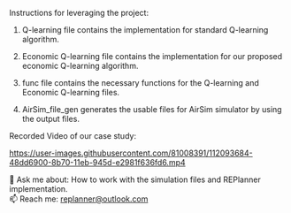 Instructions for leveraging the project:<br />

1. Q-learning file contains the implementation for standard Q-learning algorithm. <br />

2. Economic Q-learning file contains the implementation for our proposed economic Q-learning algorithm. <br />

3. func file contains the necessary functions for the Q-learning and Economic Q-learning files. <br />

4. AirSim_file_gen generates the usable files for AirSim simulator by using the output files. <br />

Recorded Video of our case study:<br />

https://user-images.githubusercontent.com/81008391/112093684-48dd6900-8b70-11eb-945d-e2981f636fd6.mp4


💬 Ask me about: How to work with the simulation files and REPlanner implementation. <br />
📫 Reach me: replanner@outlook.com

<!--
**REPlanner/replanner** is a ✨ _special_ ✨ repository because its `README.md` (this file) appears on your GitHub profile.

